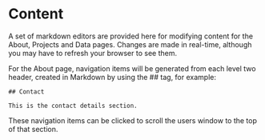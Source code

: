 # Content

A set of markdown editors are provided here for modifying content for the About,
Projects and Data pages. Changes are made in real-time, although you may have
to refresh your browser to see them.

For the About page, navigation items will be generated from each level two
header, created in Markdown by using the ## tag, for example:

```
## Contact

This is the contact details section.
```

These navigation items can be clicked to scroll the users window to the top
of that section.
